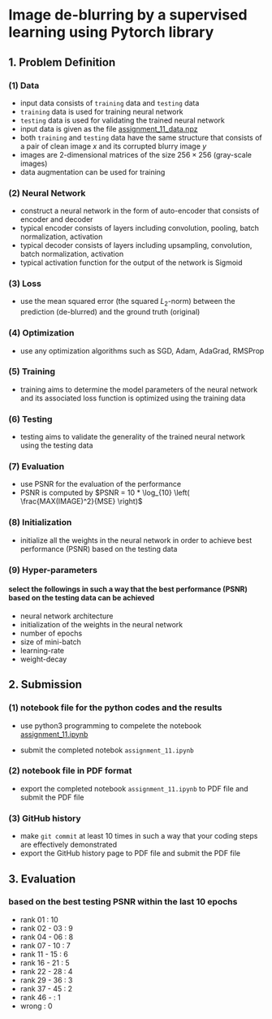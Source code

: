 # Image de-blurring by a supervised learning using Pytorch library

## 1. Problem Definition

### (1) Data

- input data consists of `training` data and `testing` data
- `training` data is used for training neural network
- `testing` data is used for validating the trained neural network
- input data is given as the file [assignment_11_data.npz](https://gitlab.com/cau-class/neural-network/2021-2/assignment/-/blob/main/11/assignment_11_data.npz)
- both `training` and `testing` data have the same structure that consists of a pair of clean image $`x`$ and its corrupted blurry image $`y`$
- images are 2-dimensional matrices of the size $`256 \times 256`$ (gray-scale images)
- data augmentation can be used for training

### (2) Neural Network

- construct a neural network in the form of auto-encoder that consists of encoder and decoder
- typical encoder consists of layers including convolution, pooling, batch normalization, activation
- typical decoder consists of layers including upsampling, convolution, batch normalization, activation
- typical activation function for the output of the network is Sigmoid
  
### (3) Loss

- use the mean squared error (the squared $`L_2`$-norm) between the prediction (de-blurred) and the ground truth (original)

### (4) Optimization

- use any optimization algorithms such as SGD, Adam, AdaGrad, RMSProp

### (5) Training

- training aims to determine the model parameters of the neural network and its associated loss function is optimized using the training data

### (6) Testing

- testing aims to validate the generality of the trained neural network using the testing data

### (7) Evaluation

- use PSNR for the evaluation of the performance
- PSNR is computed by $`PSNR = 10 * \log_{10} \left( \frac{MAX(IMAGE)^2}{MSE} \right)`$

### (8) Initialization

- initialize all the weights in the neural network in order to achieve best performance (PSNR) based on the testing data
  
### (9) Hyper-parameters

#### select the followings in such a way that the best performance (PSNR) based on the testing data can be achieved

- neural network architecture
- initialization of the weights in the neural network
- number of epochs
- size of mini-batch
- learning-rate
- weight-decay
  
## 2. Submission

### (1) notebook file for the python codes and the results

- use python3 programming to compelete the notebook [assignment_11.ipynb](https://gitlab.com/cau-class/neural-network/2021-2/assignment/-/blob/main/11/assignment_11.ipynb)

- submit the completed notebok `assignment_11.ipynb`

### (2) notebook file in PDF format

- export the completed notebook `assignment_11.ipynb` to PDF file and submit the PDF file

### (3) GitHub history

- make `git commit` at least 10 times in such a way that your coding steps are effectively demonstrated
- export the GitHub history page to PDF file and submit the PDF file

## 3. Evaluation

### based on the best testing PSNR within the last 10 epochs

- rank 01 : 10
- rank 02 - 03 : 9
- rank 04 - 06 : 8
- rank 07 - 10 : 7
- rank 11 - 15 : 6
- rank 16 - 21 : 5
- rank 22 - 28 : 4
- rank 29 - 36 : 3
- rank 37 - 45 : 2
- rank 46 - : 1
- wrong : 0

